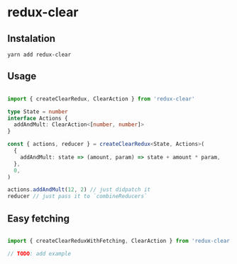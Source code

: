 # redux-clear

## Instalation

`yarn add redux-clear`

## Usage 

```ts

import { createClearRedux, ClearAction } from 'redux-clear'

type State = number
interface Actions {
  addAndMult: ClearAction<[number, number]>
}

const { actions, reducer } = createClearRedux<State, Actions>(
  {
    addAndMult: state => (amount, param) => state + amount * param,
  },
  0,
)

actions.addAndMult(12, 2) // just didpatch it
reducer // just pass it to `combineReducers`

```

## Easy fetching

```ts

import { createClearReduxWithFetching, ClearAction } from 'redux-clear'

// TODO: add example
```